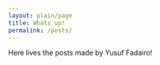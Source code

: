 ```yaml
---
layout: plain/page
title: Whats up!
permalink: /posts/
---
```


Here lives the posts made by Yusuf Fadairo!